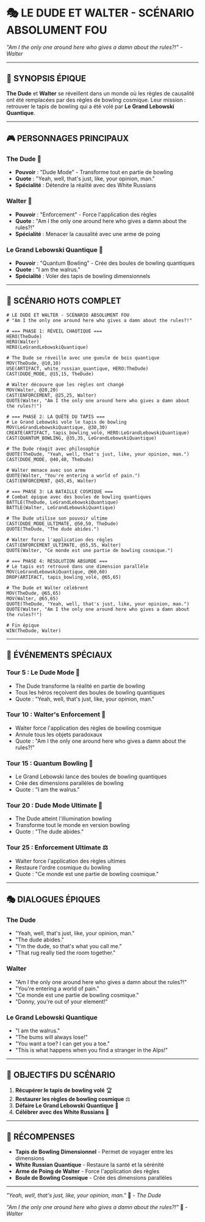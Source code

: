 # 🎭 LE DUDE ET WALTER - SCÉNARIO ABSOLUMENT FOU
*"Am I the only one around here who gives a damn about the rules?!" - Walter*

---

## 🎯 **SYNOPSIS ÉPIQUE**

**The Dude** et **Walter** se réveillent dans un monde où les règles de causalité ont été remplacées par des règles de bowling cosmique. Leur mission : retrouver le tapis de bowling qui a été volé par **Le Grand Lebowski Quantique**.

---

## 🎮 **PERSONNAGES PRINCIPAUX**

### **The Dude** 🥃
- **Pouvoir** : "Dude Mode" - Transforme tout en partie de bowling
- **Quote** : "Yeah, well, that's just, like, your opinion, man."
- **Spécialité** : Détendre la réalité avec des White Russians

### **Walter** 🔫
- **Pouvoir** : "Enforcement" - Force l'application des règles
- **Quote** : "Am I the only one around here who gives a damn about the rules?!"
- **Spécialité** : Menacer la causalité avec une arme de poing

### **Le Grand Lebowski Quantique** 👑
- **Pouvoir** : "Quantum Bowling" - Crée des boules de bowling quantiques
- **Quote** : "I am the walrus."
- **Spécialité** : Voler des tapis de bowling dimensionnels

---

## 🎲 **SCÉNARIO HOTS COMPLET**

```hots
# LE DUDE ET WALTER - SCÉNARIO ABSOLUMENT FOU
# "Am I the only one around here who gives a damn about the rules?!"

# === PHASE 1: RÉVEIL CHAOTIQUE ===
HERO(TheDude)
HERO(Walter)
HERO(LeGrandLebowskiQuantique)

# The Dude se réveille avec une gueule de bois quantique
MOV(TheDude, @10,10)
USE(ARTIFACT, white_russian_quantique, HERO:TheDude)
CAST(DUDE_MODE, @15,15, TheDude)

# Walter découvre que les règles ont changé
MOV(Walter, @20,20)
CAST(ENFORCEMENT, @25,25, Walter)
QUOTE(Walter, "Am I the only one around here who gives a damn about the rules?!")

# === PHASE 2: LA QUÊTE DU TAPIS ===
# Le Grand Lebowski vole le tapis de bowling
MOV(LeGrandLebowskiQuantique, @30,30)
CREATE(ARTIFACT, tapis_bowling_volé, HERO:LeGrandLebowskiQuantique)
CAST(QUANTUM_BOWLING, @35,35, LeGrandLebowskiQuantique)

# The Dude réagit avec philosophie
QUOTE(TheDude, "Yeah, well, that's just, like, your opinion, man.")
CAST(DUDE_MODE, @40,40, TheDude)

# Walter menace avec son arme
QUOTE(Walter, "You're entering a world of pain.")
CAST(ENFORCEMENT, @45,45, Walter)

# === PHASE 3: LA BATAILLE COSMIQUE ===
# Combat épique avec des boules de bowling quantiques
BATTLE(TheDude, LeGrandLebowskiQuantique)
BATTLE(Walter, LeGrandLebowskiQuantique)

# The Dude utilise son pouvoir ultime
CAST(DUDE_MODE_ULTIMATE, @50,50, TheDude)
QUOTE(TheDude, "The dude abides.")

# Walter force l'application des règles
CAST(ENFORCEMENT_ULTIMATE, @55,55, Walter)
QUOTE(Walter, "Ce monde est une partie de bowling cosmique.")

# === PHASE 4: RÉSOLUTION ABSURDE ===
# Le tapis est retrouvé dans une dimension parallèle
MOV(LeGrandLebowskiQuantique, @60,60)
DROP(ARTIFACT, tapis_bowling_volé, @65,65)

# The Dude et Walter célèbrent
MOV(TheDude, @65,65)
MOV(Walter, @65,65)
QUOTE(TheDude, "Yeah, well, that's just, like, your opinion, man.")
QUOTE(Walter, "Am I the only one around here who gives a damn about the rules?!")

# Fin épique
WIN(TheDude, Walter)
```

---

## 🎪 **ÉVÉNEMENTS SPÉCIAUX**

### **Tour 5 : Le Dude Mode** 🥃
- The Dude transforme la réalité en partie de bowling
- Tous les héros reçoivent des boules de bowling quantiques
- Quote : "Yeah, well, that's just, like, your opinion, man."

### **Tour 10 : Walter's Enforcement** 🔫
- Walter force l'application des règles de bowling cosmique
- Annule tous les objets paradoxaux
- Quote : "Am I the only one around here who gives a damn about the rules?!"

### **Tour 15 : Quantum Bowling** 🎳
- Le Grand Lebowski lance des boules de bowling quantiques
- Crée des dimensions parallèles de bowling
- Quote : "I am the walrus."

### **Tour 20 : Dude Mode Ultimate** 🌟
- The Dude atteint l'illumination bowling
- Transforme tout le monde en version bowling
- Quote : "The dude abides."

### **Tour 25 : Enforcement Ultimate** ⚖️
- Walter force l'application des règles ultimes
- Restaure l'ordre cosmique du bowling
- Quote : "Ce monde est une partie de bowling cosmique."

---

## 🎭 **DIALOGUES ÉPIQUES**

### **The Dude**
- "Yeah, well, that's just, like, your opinion, man."
- "The dude abides."
- "I'm the dude, so that's what you call me."
- "That rug really tied the room together."

### **Walter**
- "Am I the only one around here who gives a damn about the rules?!"
- "You're entering a world of pain."
- "Ce monde est une partie de bowling cosmique."
- "Donny, you're out of your element!"

### **Le Grand Lebowski Quantique**
- "I am the walrus."
- "The bums will always lose!"
- "You want a toe? I can get you a toe."
- "This is what happens when you find a stranger in the Alps!"

---

## 🎯 **OBJECTIFS DU SCÉNARIO**

1. **Récupérer le tapis de bowling volé** 🏆
2. **Restaurer les règles de bowling cosmique** ⚖️
3. **Défaire Le Grand Lebowski Quantique** 👑
4. **Célébrer avec des White Russians** 🥃

---

## 🎪 **RÉCOMPENSES**

- **Tapis de Bowling Dimensionnel** - Permet de voyager entre les dimensions
- **White Russian Quantique** - Restaure la santé et la sérénité
- **Arme de Poing de Walter** - Force l'application des règles
- **Boule de Bowling Cosmique** - Crée des dimensions parallèles

---

*"Yeah, well, that's just, like, your opinion, man."* 🥃
*- The Dude*

*"Am I the only one around here who gives a damn about the rules?!"* 🔫
*- Walter* 